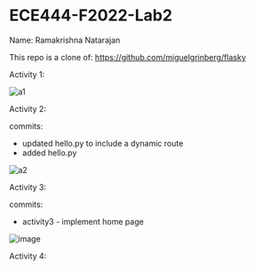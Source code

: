 # ECE444-F2022-Lab2

Name: Ramakrishna Natarajan

This repo is a clone of:
https://github.com/miguelgrinberg/flasky

Activity 1:

![a1](https://user-images.githubusercontent.com/55057578/191560698-61664bf3-a922-4022-b910-40a75abda151.png)


Activity 2:

commits: 
- updated hello.py to include a dynamic route
- added hello.py

![a2](https://user-images.githubusercontent.com/55057578/191560677-deb3ce43-a6f0-40da-85be-a57b2daa7039.png)


Activity 3:

commits:
- activity3 - implement home page

![image](https://user-images.githubusercontent.com/55057578/191578124-0ac601c6-3b01-4cc3-b461-39d2b07168dc.png)


Activity 4:

